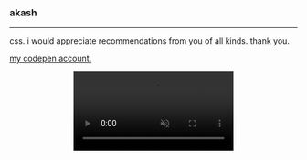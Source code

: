 ### akash
<hr>
css. i would appreciate recommendations from you of all kinds. thank you.
<br> 

[my codepen account.](https://codepen.io/akash-1618)

<div style="display:flex;justify-content:center;">
  <video loop autoplay muted width="50%" style="min-width:280px;">
  <source src="https://thumbs.gfycat.com/DecimalPertinentDeermouse-mobile.mp4" type="video/ogg">
  Your browser does not support the video tag.
</video>
</div>
<!--
**akash-1618/akash-1618** is a ✨ _special_ ✨ repository because its `README.md` (this file) appears on your GitHub profile.

Here are some ideas to get you started:

- 🔭 I’m currently working on ...
- 🌱 I’m currently learning ...
- 👯 I’m looking to collaborate on ...
- 🤔 I’m looking for help with ...
- 💬 Ask me about ...
- 📫 How to reach me: ...
- 😄 Pronouns: ...
- ⚡ Fun fact: ...
-->

